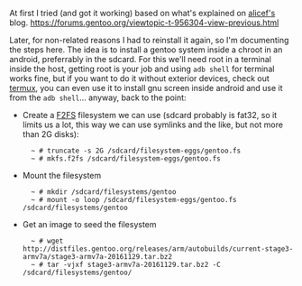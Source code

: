 At first I tried (and got it working) based on what's explained on [alicef's](https://blogs.gentoo.org/alicef/2017/01/03/zenfone-gentoo-prefix-part2/) blog.
https://forums.gentoo.org/viewtopic-t-956304-view-previous.html

Later, for non-related reasons I had to reinstall it again, so I'm documenting the steps here. The idea is to install a gentoo system inside a chroot in an android, preferrably in the sdcard. For this we'll need root in a terminal inside the host, getting root is your job and using `adb shell` for terminal works fine, but if you want to do it without exterior devices, check out [termux](https://termux.com/), you can even use it to install gnu screen inside android and use it from the `adb shell`... anyway, back to the point:

* Create a [F2FS](https://en.wikipedia.org/wiki/F2FS) filesystem we can use (sdcard probably is fat32, so it limits us a lot, this way we can use symlinks and the like, but not more than 2G disks):

        ~ # truncate -s 2G /sdcard/filesystem-eggs/gentoo.fs
        ~ # mkfs.f2fs /sdcard/filesystem-eggs/gentoo.fs
        
* Mount the filesystem

        ~ # mkdir /sdcard/filesystems/gentoo
        ~ # mount -o loop /sdcard/filesystem-eggs/gentoo.fs /sdcard/filesystems/gentoo

* Get an image to seed the filesystem

        ~ # wget http://distfiles.gentoo.org/releases/arm/autobuilds/current-stage3-armv7a/stage3-armv7a-20161129.tar.bz2
        ~ # tar -vjxf stage3-armv7a-20161129.tar.bz2 -C /sdcard/filesystems/gentoo/
        
        

